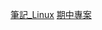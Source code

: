 [筆記_Linux](https://reinvented-wrench-846.notion.site/Linux-1cb0403c51b2448588d459143afc450a?pvs=4)
[期中專案](https://reinvented-wrench-846.notion.site/9bd8acc223444c0ea7e139722641b4fd?pvs=4)

